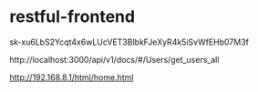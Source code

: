 # restful-frontend

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

http://localhost:3000/api/v1/docs/#/Users/get_users_all

http://192.168.8.1/html/home.html
